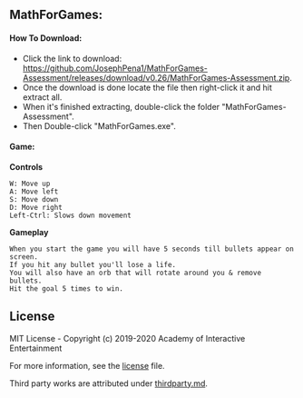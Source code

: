 ## MathForGames:

#### How To Download:

- Click the link to download:
https://github.com/JosephPena1/MathForGames-Assessment/releases/download/v0.26/MathForGames-Assessment.zip.
- Once the download is done locate the file then right-click it and hit extract all.
- When it's finished extracting, double-click the folder "MathForGames-Assessment".
- Then Double-click "MathForGames.exe".

#### Game:

**Controls**

    W: Move up
    A: Move left
    S: Move down
    D: Move right
    Left-Ctrl: Slows down movement

**Gameplay**

    When you start the game you will have 5 seconds till bullets appear on screen.
    If you hit any bullet you'll lose a life.
    You will also have an orb that will rotate around you & remove bullets.
    Hit the goal 5 times to win.

## License

MIT License - Copyright (c) 2019-2020 Academy of Interactive Entertainment

For more information, see the [license][lic] file.

Third party works are attributed under [thirdparty.md][3p].

[lic]:LICENSE.md
[3p]:THIRDPARTY.md
[raylib]:https://github.com/raysan5/raylib
